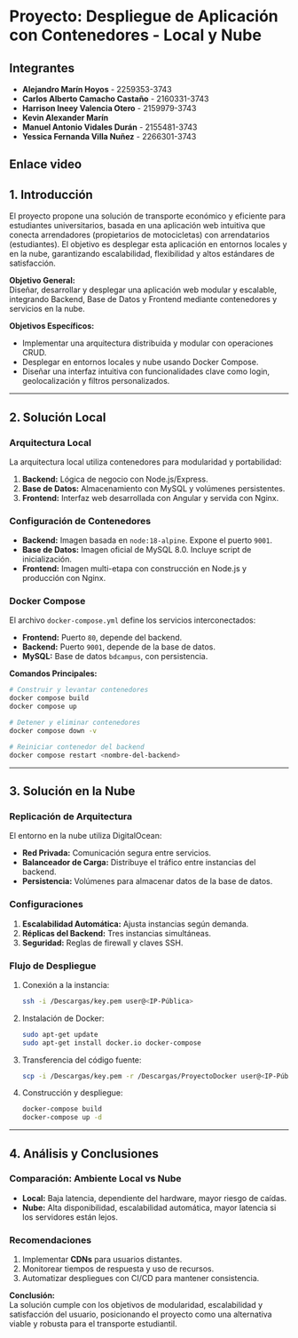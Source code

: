 # Proyecto: Despliegue de Aplicación con Contenedores - Local y Nube

## Integrantes
- **Alejandro Marín Hoyos** - 2259353-3743  
- **Carlos Alberto Camacho Castaño** - 2160331-3743  
- **Harrison Ineey Valencia Otero** - 2159979-3743  
- **Kevin Alexander Marín**  
- **Manuel Antonio Vidales Durán** - 2155481-3743  
- **Yessica Fernanda Villa Nuñez** - 2266301-3743

## Enlace video

## 1. Introducción

El proyecto propone una solución de transporte económico y eficiente para estudiantes universitarios, basada en una aplicación web intuitiva que conecta arrendadores (propietarios de motocicletas) con arrendatarios (estudiantes). El objetivo es desplegar esta aplicación en entornos locales y en la nube, garantizando escalabilidad, flexibilidad y altos estándares de satisfacción.

**Objetivo General:**  
Diseñar, desarrollar y desplegar una aplicación web modular y escalable, integrando Backend, Base de Datos y Frontend mediante contenedores y servicios en la nube.

**Objetivos Específicos:**
- Implementar una arquitectura distribuida y modular con operaciones CRUD.
- Desplegar en entornos locales y nube usando Docker Compose.
- Diseñar una interfaz intuitiva con funcionalidades clave como login, geolocalización y filtros personalizados.

---

## 2. Solución Local

### Arquitectura Local
La arquitectura local utiliza contenedores para modularidad y portabilidad:
1. **Backend:** Lógica de negocio con Node.js/Express.
2. **Base de Datos:** Almacenamiento con MySQL y volúmenes persistentes.
3. **Frontend:** Interfaz web desarrollada con Angular y servida con Nginx.

### Configuración de Contenedores
- **Backend:** Imagen basada en `node:18-alpine`. Expone el puerto `9001`.
- **Base de Datos:** Imagen oficial de MySQL 8.0. Incluye script de inicialización.
- **Frontend:** Imagen multi-etapa con construcción en Node.js y producción con Nginx.

### Docker Compose
El archivo `docker-compose.yml` define los servicios interconectados:
- **Frontend:** Puerto `80`, depende del backend.
- **Backend:** Puerto `9001`, depende de la base de datos.
- **MySQL:** Base de datos `bdcampus`, con persistencia.

**Comandos Principales:**
```bash
# Construir y levantar contenedores
docker compose build
docker compose up

# Detener y eliminar contenedores
docker compose down -v

# Reiniciar contenedor del backend
docker compose restart <nombre-del-backend>
```

---

## 3. Solución en la Nube

### Replicación de Arquitectura
El entorno en la nube utiliza DigitalOcean:
- **Red Privada:** Comunicación segura entre servicios.
- **Balanceador de Carga:** Distribuye el tráfico entre instancias del backend.
- **Persistencia:** Volúmenes para almacenar datos de la base de datos.

### Configuraciones
1. **Escalabilidad Automática:** Ajusta instancias según demanda.
2. **Réplicas del Backend:** Tres instancias simultáneas.
3. **Seguridad:** Reglas de firewall y claves SSH.

### Flujo de Despliegue
1. Conexión a la instancia:
   ```bash
   ssh -i /Descargas/key.pem user@<IP-Pública>
   ```
2. Instalación de Docker:
   ```bash
   sudo apt-get update
   sudo apt-get install docker.io docker-compose
   ```
3. Transferencia del código fuente:
   ```bash
   scp -i /Descargas/key.pem -r /Descargas/ProyectoDocker user@<IP-Pública>:/ProyectoDocker
   ```
4. Construcción y despliegue:
   ```bash
   docker-compose build
   docker-compose up -d
   ```

---

## 4. Análisis y Conclusiones

### Comparación: Ambiente Local vs Nube
- **Local:** Baja latencia, dependiente del hardware, mayor riesgo de caídas.
- **Nube:** Alta disponibilidad, escalabilidad automática, mayor latencia si los servidores están lejos.

### Recomendaciones
1. Implementar **CDNs** para usuarios distantes.
2. Monitorear tiempos de respuesta y uso de recursos.
3. Automatizar despliegues con CI/CD para mantener consistencia.

**Conclusión:**  
La solución cumple con los objetivos de modularidad, escalabilidad y satisfacción del usuario, posicionando el proyecto como una alternativa viable y robusta para el transporte estudiantil.

